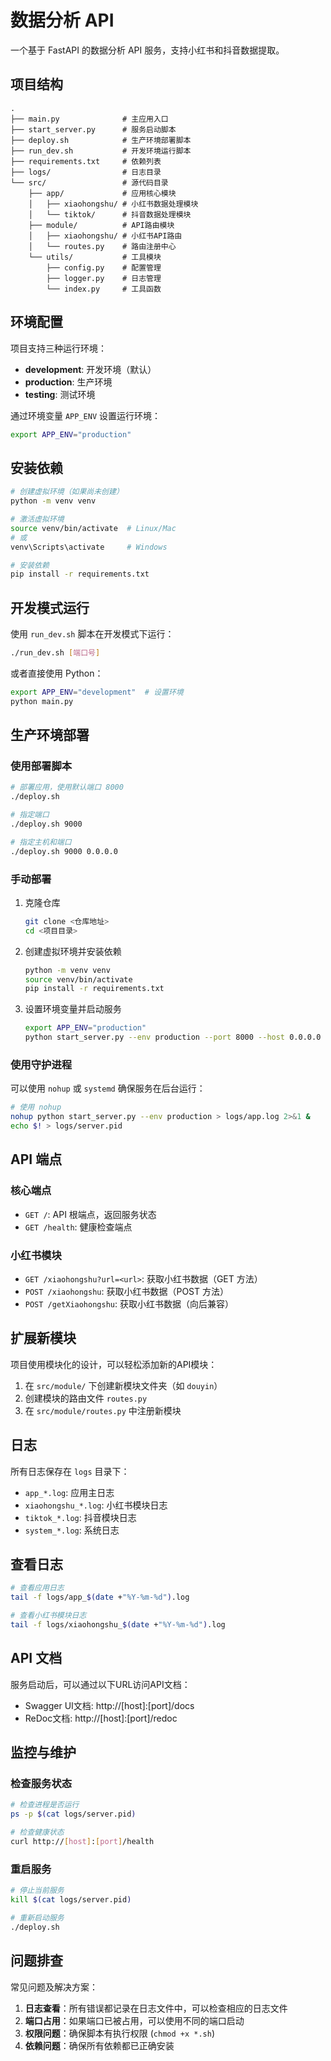 # 数据分析 API

一个基于 FastAPI 的数据分析 API 服务，支持小红书和抖音数据提取。

## 项目结构

```
.
├── main.py              # 主应用入口
├── start_server.py      # 服务启动脚本
├── deploy.sh            # 生产环境部署脚本
├── run_dev.sh           # 开发环境运行脚本
├── requirements.txt     # 依赖列表
├── logs/                # 日志目录
└── src/                 # 源代码目录
    ├── app/             # 应用核心模块
    │   ├── xiaohongshu/ # 小红书数据处理模块
    │   └── tiktok/      # 抖音数据处理模块
    ├── module/          # API路由模块
    │   ├── xiaohongshu/ # 小红书API路由
    │   └── routes.py    # 路由注册中心
    └── utils/           # 工具模块
        ├── config.py    # 配置管理
        ├── logger.py    # 日志管理
        └── index.py     # 工具函数
```

## 环境配置

项目支持三种运行环境：

- **development**: 开发环境（默认）
- **production**: 生产环境
- **testing**: 测试环境

通过环境变量 `APP_ENV` 设置运行环境：

```bash
export APP_ENV="production"
```

## 安装依赖

```bash
# 创建虚拟环境（如果尚未创建）
python -m venv venv

# 激活虚拟环境
source venv/bin/activate  # Linux/Mac
# 或
venv\Scripts\activate     # Windows

# 安装依赖
pip install -r requirements.txt
```

## 开发模式运行

使用 `run_dev.sh` 脚本在开发模式下运行：

```bash
./run_dev.sh [端口号]
```

或者直接使用 Python：

```bash
export APP_ENV="development"  # 设置环境
python main.py
```

## 生产环境部署

### 使用部署脚本

```bash
# 部署应用，使用默认端口 8000
./deploy.sh

# 指定端口
./deploy.sh 9000

# 指定主机和端口
./deploy.sh 9000 0.0.0.0
```

### 手动部署

1. 克隆仓库
   ```bash
   git clone <仓库地址>
   cd <项目目录>
   ```

2. 创建虚拟环境并安装依赖
   ```bash
   python -m venv venv
   source venv/bin/activate
   pip install -r requirements.txt
   ```

3. 设置环境变量并启动服务
   ```bash
   export APP_ENV="production"
   python start_server.py --env production --port 8000 --host 0.0.0.0
   ```

### 使用守护进程

可以使用 `nohup` 或 `systemd` 确保服务在后台运行：

```bash
# 使用 nohup
nohup python start_server.py --env production > logs/app.log 2>&1 &
echo $! > logs/server.pid
```

## API 端点

### 核心端点
- `GET /`: API 根端点，返回服务状态
- `GET /health`: 健康检查端点

### 小红书模块
- `GET /xiaohongshu?url=<url>`: 获取小红书数据（GET 方法）
- `POST /xiaohongshu`: 获取小红书数据（POST 方法）
- `POST /getXiaohongshu`: 获取小红书数据（向后兼容）

## 扩展新模块

项目使用模块化的设计，可以轻松添加新的API模块：

1. 在 `src/module/` 下创建新模块文件夹（如 `douyin`）
2. 创建模块的路由文件 `routes.py`
3. 在 `src/module/routes.py` 中注册新模块

## 日志

所有日志保存在 `logs` 目录下：

- `app_*.log`: 应用主日志
- `xiaohongshu_*.log`: 小红书模块日志
- `tiktok_*.log`: 抖音模块日志
- `system_*.log`: 系统日志

## 查看日志

```bash
# 查看应用日志
tail -f logs/app_$(date +"%Y-%m-%d").log

# 查看小红书模块日志
tail -f logs/xiaohongshu_$(date +"%Y-%m-%d").log
```

## API 文档

服务启动后，可以通过以下URL访问API文档：

- Swagger UI文档: http://[host]:[port]/docs
- ReDoc文档: http://[host]:[port]/redoc

## 监控与维护

### 检查服务状态

```bash
# 检查进程是否运行
ps -p $(cat logs/server.pid)

# 检查健康状态
curl http://[host]:[port]/health
```

### 重启服务

```bash
# 停止当前服务
kill $(cat logs/server.pid)

# 重新启动服务
./deploy.sh
```

## 问题排查

常见问题及解决方案：

1. **日志查看**：所有错误都记录在日志文件中，可以检查相应的日志文件
2. **端口占用**：如果端口已被占用，可以使用不同的端口启动
3. **权限问题**：确保脚本有执行权限 (`chmod +x *.sh`)
4. **依赖问题**：确保所有依赖都已正确安装 